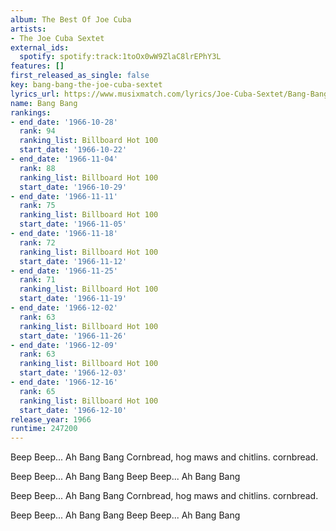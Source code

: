 ```yaml
---
album: The Best Of Joe Cuba
artists:
- The Joe Cuba Sextet
external_ids:
  spotify: spotify:track:1toOx0wW9ZlaC8lrEPhY3L
features: []
first_released_as_single: false
key: bang-bang-the-joe-cuba-sextet
lyrics_url: https://www.musixmatch.com/lyrics/Joe-Cuba-Sextet/Bang-Bang
name: Bang Bang
rankings:
- end_date: '1966-10-28'
  rank: 94
  ranking_list: Billboard Hot 100
  start_date: '1966-10-22'
- end_date: '1966-11-04'
  rank: 88
  ranking_list: Billboard Hot 100
  start_date: '1966-10-29'
- end_date: '1966-11-11'
  rank: 75
  ranking_list: Billboard Hot 100
  start_date: '1966-11-05'
- end_date: '1966-11-18'
  rank: 72
  ranking_list: Billboard Hot 100
  start_date: '1966-11-12'
- end_date: '1966-11-25'
  rank: 71
  ranking_list: Billboard Hot 100
  start_date: '1966-11-19'
- end_date: '1966-12-02'
  rank: 63
  ranking_list: Billboard Hot 100
  start_date: '1966-11-26'
- end_date: '1966-12-09'
  rank: 63
  ranking_list: Billboard Hot 100
  start_date: '1966-12-03'
- end_date: '1966-12-16'
  rank: 65
  ranking_list: Billboard Hot 100
  start_date: '1966-12-10'
release_year: 1966
runtime: 247200
---
```

Beep Beep... Ah
Bang Bang
Cornbread, hog maws and chitlins. cornbread.

Beep Beep... Ah
Bang Bang
Beep Beep... Ah
Bang Bang

Beep Beep... Ah
Bang Bang
Cornbread, hog maws and chitlins. cornbread.

Beep Beep... Ah
Bang Bang
Beep Beep... Ah
Bang Bang
